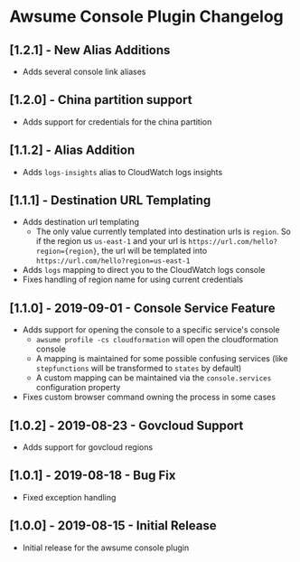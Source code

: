 # Awsume Console Plugin Changelog

## [1.2.1] - New Alias Additions

- Adds several console link aliases

## [1.2.0] - China partition support

- Adds support for credentials for the china partition

## [1.1.2] - Alias Addition

- Adds `logs-insights` alias to CloudWatch logs insights

## [1.1.1] - Destination URL Templating

- Adds destination url templating
  - The only value currently templated into destination urls is `region`. So if the region us `us-east-1` and your url is `https://url.com/hello?region={region}`, the url will be templated into `https://url.com/hello?region=us-east-1`
- Adds `logs` mapping to direct you to the CloudWatch logs console
- Fixes handling of region name for using current credentials

## [1.1.0] - 2019-09-01 - Console Service Feature

- Adds support for opening the console to a specific service's console
  - `awsume profile -cs cloudformation` will open the cloudformation console
  - A mapping is maintained for some possible confusing services (like `stepfunctions` will be transformed to `states` by default)
  - A custom mapping can be maintained via the `console.services` configuration property
- Fixes custom browser command owning the process in some cases

## [1.0.2] - 2019-08-23 - Govcloud Support

- Adds support for govcloud regions

## [1.0.1] - 2019-08-18 - Bug Fix

- Fixed exception handling

## [1.0.0] - 2019-08-15 - Initial Release

- Initial release for the awsume console plugin
